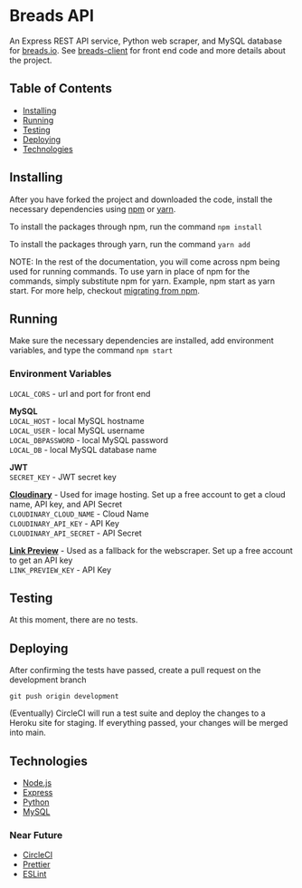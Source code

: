 # Breads API

An Express REST API service, Python web scraper, and MySQL database for [breads.io](https://www.breads.io/). See [breads-client](https://github.com/aTmb405/breads-client) for front end code and more details about the project.

## Table of Contents
* [Installing](https://github.com/aTmb405/breads-server/blob/master/README.md#Installing)
* [Running](https://github.com/aTmb405/breads-server/blob/master/README.md#Running)
* [Testing](https://github.com/aTmb405/breads-server/blob/master/README.md#Testing)
* [Deploying](https://github.com/aTmb405/breads-server/blob/master/README.md#Deploying)
* [Technologies](https://github.com/aTmb405/breads-server/blob/master/README.md#Technologies)

## Installing

After you have forked the project and downloaded the code, install the necessary dependencies using [npm](https://docs.npmjs.com/about-npm/) or [yarn](https://yarnpkg.com/getting-started).

To install the packages through npm, run the command `npm install`

To install the packages through yarn, run the command `yarn add`

NOTE: In the rest of the documentation, you will come across npm being used for running commands. To use yarn in place of npm for the commands, simply substitute npm for yarn. Example, npm start as yarn start. For more help, checkout [migrating from npm](https://classic.yarnpkg.com/en/docs/migrating-from-npm/).

## Running

Make sure the necessary dependencies are installed, add environment variables, and type the command `npm start`

### Environment Variables

  `LOCAL_CORS` - url and port for front end
  
  **MySQL**  
  `LOCAL_HOST` - local MySQL hostname  
	`LOCAL_USER` - local MySQL username  
	`LOCAL_DBPASSWORD` - local MySQL password  
	`LOCAL_DB` - local MySQL database name
  
  **JWT**  
  `SECRET_KEY` - JWT secret key
  
  **[Cloudinary](https://cloudinary.com/)** - Used for image hosting. Set up a free account to get a cloud name, API key, and API Secret  
	`CLOUDINARY_CLOUD_NAME` - Cloud Name  
	`CLOUDINARY_API_KEY` - API Key  
	`CLOUDINARY_API_SECRET` - API Secret

  **[Link Preview](https://www.linkpreview.net/)** - Used as a fallback for the webscraper. Set up a free account to get an API key  
  `LINK_PREVIEW_KEY` - API Key
  
## Testing

At this moment, there are no tests.

## Deploying

After confirming the tests have passed, create a pull request on the development branch 

`git push origin development`

(Eventually) CircleCI will run a test suite and deploy the changes to a Heroku site for staging. If everything passed, your changes will be merged into main.

## Technologies

* [Node.js](https://nodejs.org/en/)
* [Express](http://expressjs.com/)
* [Python](https://www.python.org/)
* [MySQL](https://www.mysql.com/)

### Near Future

* [CircleCI](https://circleci.com/)
* [Prettier](https://prettier.io/)
* [ESLint](https://eslint.org/)
